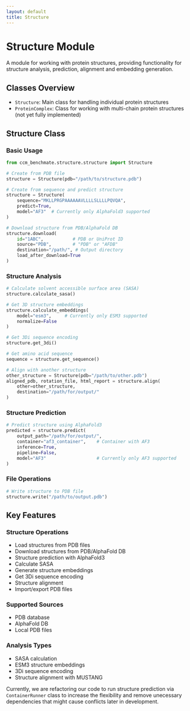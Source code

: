 ```yaml
---
layout: default
title: Structure
---
```


# Structure Module

A module for working with protein structures, providing functionality for structure analysis, prediction, alignment and embedding generation.

## Classes Overview

- `Structure`: Main class for handling individual protein structures
- `ProteinComplex`: Class for working with multi-chain protein structures (not yet fully implemented)

## Structure Class

### Basic Usage

```python
from ccm_benchmate.structure.structure import Structure

# Create from PDB file
structure = Structure(pdb="/path/to/structure.pdb")

# Create from sequence and predict structure
structure = Structure(
    sequence="MKLLPRGPAAAAAAVLLLLSLLLLPQVQA",
    predict=True,
    model="AF3"  # Currently only AlphaFold3 supported
)

# Download structure from PDB/AlphaFold DB
structure.download(
    id="1ABC",           # PDB or UniProt ID
    source="PDB",        # "PDB" or "AFDB" 
    destination="/path/", # Output directory
    load_after_download=True
)
```

### Structure Analysis

```python
# Calculate solvent accessible surface area (SASA)
structure.calculate_sasa()

# Get 3D structure embeddings
structure.calculate_embeddings(
    model="esm3",     # Currently only ESM3 supported
    normalize=False
)

# Get 3Di sequence encoding
structure.get_3di()

# Get amino acid sequence
sequence = structure.get_sequence()

# Align with another structure
other_structure = Structure(pdb="/path/to/other.pdb")
aligned_pdb, rotation_file, html_report = structure.align(
    other=other_structure,
    destination="/path/for/output/"
)
```

### Structure Prediction

```python
# Predict structure using AlphaFold3
predicted = structure.predict(
    output_path="/path/for/output/",
    container="af3_container",    # Container with AF3 
    inference=True,
    pipeline=False,
    model="AF3"                   # Currently only AF3 supported
)
```

### File Operations

```python
# Write structure to PDB file
structure.write("/path/to/output.pdb")
```

## Key Features

### Structure Operations
- Load structures from PDB files
- Download structures from PDB/AlphaFold DB
- Structure prediction with AlphaFold3
- Calculate SASA
- Generate structure embeddings
- Get 3Di sequence encoding
- Structure alignment
- Import/export PDB files

### Supported Sources
- PDB database
- AlphaFold DB
- Local PDB files

### Analysis Types
- SASA calculation
- ESM3 structure embeddings
- 3Di sequence encoding
- Structure alignment with MUSTANG

Currently, we are refactoring our code to run structure prediction via `ContainerRunner` class to increase the flexibility and
remove unecessary dependencies that might cause conflicts later in development. 

